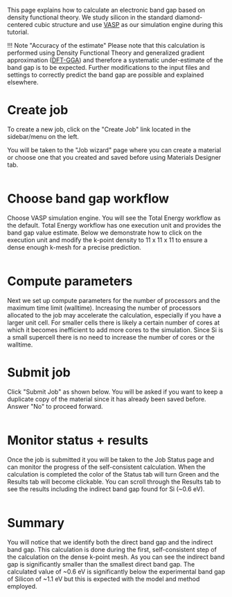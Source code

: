<!-- TODO by MH -->

This page explains how to calculate an electronic band gap based on density functional theory. We study silicon in the standard diamond-centered cubic structure and use [VASP](https://www.vasp.at/) as our simulation engine during this tutorial.

!!! Note "Accuracy of the estimate"
    Please note that this calculation is performed using Density Functional Theory and generalized gradient approximation ([DFT-GGA](https://en.wikipedia.org/wiki/Density_functional_theory)) and therefore a systematic under-estimate of the band gap is to be expected.  Further modifications to the input files and settings to correctly predict the band gap are possible and explained elsewhere.


# Create job

To create a new job, click on the "Create Job" link located in the sidebar/menu on the left.

You will be taken to the "Job wizard" page where you can create a material or choose one that you created and saved before using Materials Designer tab.

<img data-gifffer="/images/FirstJobCreate.gif" />

# Choose band gap workflow

Choose VASP simulation engine. You will see the Total Energy workflow as the default.  Total Energy workflow has one execution unit and provides the band gap value estimate.  Below we demonstrate how to click on the execution unit and modify the k-point density to 11 x 11 x 11 to ensure a dense enough k-mesh for a precise prediction.

<img data-gifffer="/images/BandGapWorkflow.gif" />

# Compute parameters

Next we set up compute parameters for the number of processors and the maximum time limit (walltime). Increasing the number of processors allocated to the job may accelerate the calculation, especially if you have a larger unit cell.  For smaller cells there is likely a certain number of cores at which it becomes inefficient to add more cores to the simulation. Since Si is a small supercell there is no need to increase the number of cores or the walltime.

# Submit job

Click "Submit Job" as shown below. You will be asked if you want to keep a duplicate copy of the material since it has already been saved before. Answer "No" to proceed forward.

<img data-gifffer="/images/BandGapCompute.gif" />

# Monitor status + results

Once the job is submitted it you will be taken to the Job Status page and can monitor the progress of the self-consistent calculation.  When the calculation is completed the color of the Status tab will turn Green and the Results tab will become clickable.  You can scroll through the Results tab to see the results including the indirect band gap found for Si (~0.6 eV).

<img data-gifffer="/images/BandGapResults.gif" />

# Summary

You will notice that we identify both the direct band gap and the indirect band gap.  This calculation is done during the first, self-consistent step of the calculation on the dense k-point mesh.  As you can see the indirect band gap is significantly smaller than the smallest direct band gap.  The calculated value of ~0.6 eV is significantly below the experimental band gap of Silicon of ~1.1 eV but this is expected with the model and method employed.
